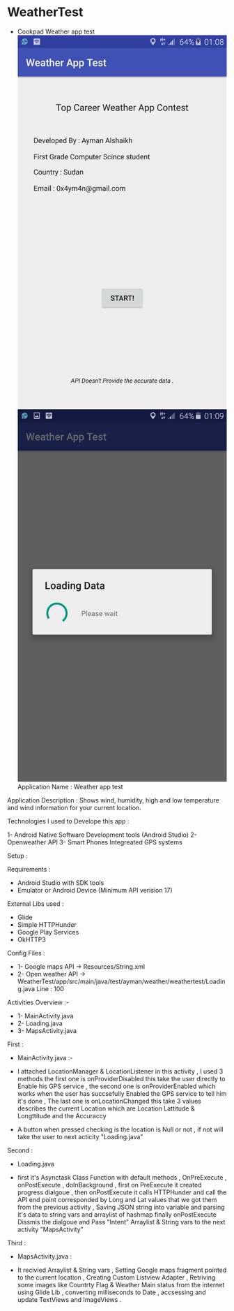 # WeatherTest
* Cookpad Weather app test 
![Settings Window](https://raw.githubusercontent.com/0x4ym4n/WeatherTest/master/Screenshot_2017-06-25-01-08-58.png)
![Alt text](https://raw.githubusercontent.com/0x4ym4n/WeatherTest/master/Screenshot_2017-06-25-01-09-40.png "Optional title")
Application Name : Weather app test 

Application Description : Shows wind, humidity, high and low temperature and wind information for your current location.

Technologies I used to Develope this app : 


1- Android Native Software Development tools (Android Studio)
2- Openweather API 
3- Smart Phones Integreated GPS systems


Setup :

Requirements : 
* Android Studio with SDK tools 
* Emulator or Android Device (Minimum API verision 17)

External Libs used : 
* Glide 
* Simple HTTPHunder
* Google Play Services 
* OkHTTP3

Config Files : 

* 1- Google maps API ->  Resources/String.xml
* 2-  Open weather API -> WeatherTest/app/src/main/java/test/ayman/weather/weathertest/Loading.java Line : 100

 
Activities Overview :- 

* 1- MainActivity.java	
* 2- Loading.java	
* 3- MapsActivity.java

First : 
* MainActivity.java  :- 
 
* I attached LocationManager  & LocationListener in this activity , I used 3 methods the first one is onProviderDisabled this take the user directly to Enable his GPS service , the second one is onProviderEnabled which works when the user has succsefully Enabled the GPS service to tell him it's done , The last one is onLocationChanged this take 3 values describes the current Location which are Location Lattitude & Longttitude and the Accuraccy 

* A button when pressed checking is the location is Null or not , if not will take the user to next acticity "Loading.java" 

Second :
* Loading.java 

* first it's Asynctask Class Function with default methods , OnPreExecute , onPostExecute , doInBackground , 
first on PreExecute it created progress dialgoue , then onPostExecute it calls HTTPHunder and call the API end point corresponded by Long and Lat values that we got them from the previous activity , Saving JSON string into variable and parsing it's data to string vars and arraylist of hashmap 
finally onPostExecute Dissmis the dialgoue and Pass "Intent" Arraylist & String vars to the next activity "MapsActivity"

Third : 
* MapsActivity.java : 

* It recivied Arraylist & String vars , Setting Google maps fragment pointed to the current location , Creating Custom Listview Adapter , Retriving some images like Countrty Flag & Weather Main status from the internet using Glide Lib , converting milliseconds to Date , accsessing and update  TextViews and ImageViews .
